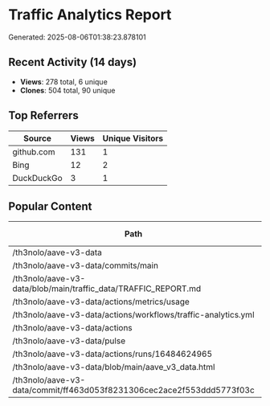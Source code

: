 # Traffic Analytics Report

Generated: 2025-08-06T01:38:23.878101

## Recent Activity (14 days)

- **Views**: 278 total, 6 unique
- **Clones**: 504 total, 90 unique

## Top Referrers

| Source | Views | Unique Visitors |
|--------|-------|-----------------|
| github.com | 131 | 1 |
| Bing | 12 | 2 |
| DuckDuckGo | 3 | 1 |

## Popular Content

| Path | Views | Unique Visitors |
|------|-------|------------------|
| /th3nolo/aave-v3-data | 56 | 4 |
| /th3nolo/aave-v3-data/commits/main | 21 | 2 |
| /th3nolo/aave-v3-data/blob/main/traffic_data/TRAFFIC_REPORT.md | 9 | 1 |
| /th3nolo/aave-v3-data/actions/metrics/usage | 8 | 1 |
| /th3nolo/aave-v3-data/actions/workflows/traffic-analytics.yml | 8 | 1 |
| /th3nolo/aave-v3-data/actions | 7 | 1 |
| /th3nolo/aave-v3-data/pulse | 5 | 1 |
| /th3nolo/aave-v3-data/actions/runs/16484624965 | 4 | 1 |
| /th3nolo/aave-v3-data/blob/main/aave_v3_data.html | 4 | 1 |
| /th3nolo/aave-v3-data/commit/ff463d053f8231306cec2ace2f553ddd5773f03c | 4 | 1 |
